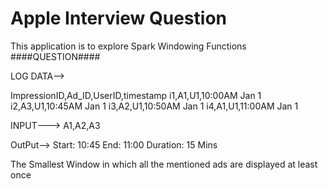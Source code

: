 # Apple Interview Question
This application is to explore Spark Windowing Functions
####QUESTION####

LOG DATA-->

ImpressionID,Ad_ID,UserID,timestamp
i1,A1,U1,10:00AM Jan 1
i2,A3,U1,10:45AM Jan 1
i3,A2,U1,10:50AM Jan 1
i4,A1,U1,11:00AM Jan 1

INPUT--->
A1,A2,A3

OutPut-->
Start:  10:45
End:  11:00
Duration:  15 Mins

The Smallest Window in which all the mentioned ads are displayed at least once

